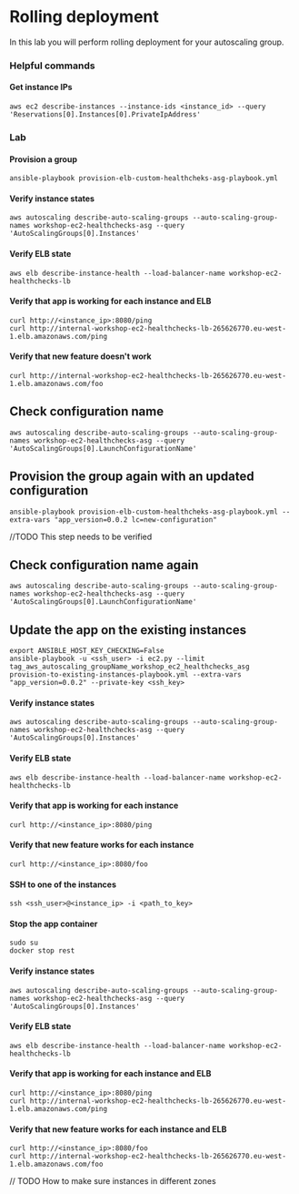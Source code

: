 # Rolling deployment

In this lab you will perform rolling deployment for your autoscaling group.

### Helpful commands

#### Get instance IPs
```
aws ec2 describe-instances --instance-ids <instance_id> --query 'Reservations[0].Instances[0].PrivateIpAddress'
```

### Lab

#### Provision a group

```
ansible-playbook provision-elb-custom-healthcheks-asg-playbook.yml
```

#### Verify instance states
```
aws autoscaling describe-auto-scaling-groups --auto-scaling-group-names workshop-ec2-healthchecks-asg --query 'AutoScalingGroups[0].Instances'
```

#### Verify ELB state
```
aws elb describe-instance-health --load-balancer-name workshop-ec2-healthchecks-lb
```

#### Verify that app is working for each instance and ELB
```
curl http://<instance_ip>:8080/ping
curl http://internal-workshop-ec2-healthchecks-lb-265626770.eu-west-1.elb.amazonaws.com/ping
```

#### Verify that new feature doesn't work
```
curl http://internal-workshop-ec2-healthchecks-lb-265626770.eu-west-1.elb.amazonaws.com/foo
```

## Check configuration name
```
aws autoscaling describe-auto-scaling-groups --auto-scaling-group-names workshop-ec2-healthchecks-asg --query 'AutoScalingGroups[0].LaunchConfigurationName'
```

## Provision the group again with an updated configuration
```
ansible-playbook provision-elb-custom-healthcheks-asg-playbook.yml --extra-vars "app_version=0.0.2 lc=new-configuration"
```
//TODO This step needs to be verified

## Check configuration name again
```
aws autoscaling describe-auto-scaling-groups --auto-scaling-group-names workshop-ec2-healthchecks-asg --query 'AutoScalingGroups[0].LaunchConfigurationName'
```

## Update the app on the existing instances
```
export ANSIBLE_HOST_KEY_CHECKING=False
ansible-playbook -u <ssh_user> -i ec2.py --limit tag_aws_autoscaling_groupName_workshop_ec2_healthchecks_asg  provision-to-existing-instances-playbook.yml --extra-vars "app_version=0.0.2" --private-key <ssh_key>
```

#### Verify instance states
```
aws autoscaling describe-auto-scaling-groups --auto-scaling-group-names workshop-ec2-healthchecks-asg --query 'AutoScalingGroups[0].Instances'
```

#### Verify ELB state
```
aws elb describe-instance-health --load-balancer-name workshop-ec2-healthchecks-lb
```

#### Verify that app is working for each instance
```
curl http://<instance_ip>:8080/ping
```

#### Verify that new feature works for each instance
```
curl http://<instance_ip>:8080/foo
```

#### SSH to one of the instances
```
ssh <ssh_user>@<instance_ip> -i <path_to_key>
```

#### Stop the app container
```
sudo su
docker stop rest
```

#### Verify instance states
```
aws autoscaling describe-auto-scaling-groups --auto-scaling-group-names workshop-ec2-healthchecks-asg --query 'AutoScalingGroups[0].Instances'
```

#### Verify ELB state
```
aws elb describe-instance-health --load-balancer-name workshop-ec2-healthchecks-lb 
```

#### Verify that app is working for each instance and ELB
```
curl http://<instance_ip>:8080/ping
curl http://internal-workshop-ec2-healthchecks-lb-265626770.eu-west-1.elb.amazonaws.com/ping
```

#### Verify that new feature works for each instance and ELB
```
curl http://<instance_ip>:8080/foo
curl http://internal-workshop-ec2-healthchecks-lb-265626770.eu-west-1.elb.amazonaws.com/foo
```

// TODO How to make sure instances in different zones 
 

